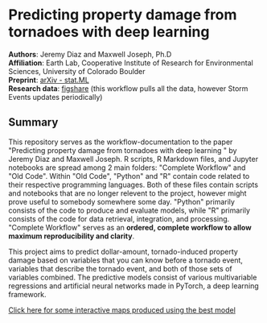 # Predicting property damage from tornadoes with deep learning

**Authors**: Jeremy Diaz and Maxwell Joseph, Ph.D<br>
**Affiliation**: Earth Lab, Cooperative Institute of Research for Environmental Sciences, University of Colorado Boulder<br>
**Preprint**: [arXiv - stat.ML](https://arxiv.org/abs/1807.03456)<br>
**Research data**: [figshare](https://doi.org/10.6084/m9.figshare.6792206.v4) (this workflow pulls all the data, however Storm Events updates periodically) 


## Summary

This repository serves as the workflow-documentation to the paper "Predicting property damage from tornadoes with deep learning
" by Jeremy Diaz and Maxwell Joseph. R scripts, R Markdown files, and Jupyter notebooks are spread among 2 main folders: "Complete Workflow" and "Old Code". Within "Old Code", "Python" and "R" contain code related to their respective programming languages. Both of these files contain scripts and notebooks that are no longer relevent to the project, however might prove useful to somebody somewhere some day. "Python" primarily consists of the code to produce and evaluate models, while "R" primarily consists of the code for data retrieval, integration, and processing. "Complete Workflow" serves as an **ordered, complete workflow to allow maximum reproducibility and clarity**.

This project aims to predict dollar-amount, tornado-induced property damage based on variables that you can know before a tornado event, variables that describe the tornado event, and both of those sets of variables combined. The predictive models consist of various multivariable regressions and artificial neural networks made in PyTorch, a deep learning framework.

[Click here for some interactive maps produced using the best model](https://rawgit.com/jdiaz4302/tornadoesr/master/interactive_model_maps.html)
